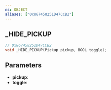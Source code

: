 ```yaml
---
ns: OBJECT
aliases: ["0x867458251D47CCB2"]
---
```

## _HIDE_PICKUP

```c
// 0x867458251D47CCB2
void _HIDE_PICKUP(Pickup pickup, BOOL toggle);
```


## Parameters
* **pickup**: 
* **toggle**: 

